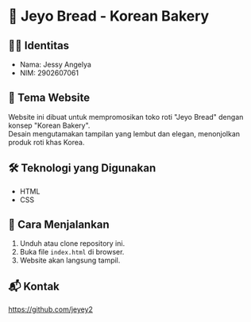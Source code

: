 # 🥐 Jeyo Bread - Korean Bakery

## 👩‍🍳 Identitas
- Nama: Jessy Angelya
- NIM: 2902607061

## 🍞 Tema Website
Website ini dibuat untuk mempromosikan toko roti "Jeyo Bread" dengan konsep "Korean Bakery".  
Desain mengutamakan tampilan yang lembut dan elegan, menonjolkan produk roti khas Korea.

## 🛠️ Teknologi yang Digunakan
- HTML
- CSS

## 🚀 Cara Menjalankan
1. Unduh atau clone repository ini.
2. Buka file `index.html` di browser.
3. Website akan langsung tampil.

## 📬 Kontak
https://github.com/jeyey2
